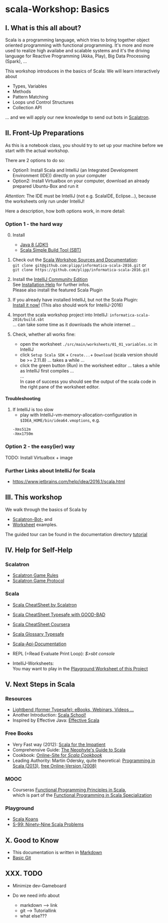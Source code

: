 scala-Workshop: Basics
======================

I. What is this all about?
--------------------------
Scala is a programming language, which tries to bring together object oriented programming with functional programming.
It's more and more used to realize high availabe and scalable systems and it's the driving language for Reactive Programming (Akka, Play), 
Big Data Processing (Spark), ...

This workshop introduces in the basics of Scala: We will learn interactively about 

* Types, Variables
* Methods
* Pattern Matching
* Loops und Control Structures
* Collection API

... and we will apply our new knowledge to send out bots in [Scalatron](https://scalatron.github.io/).

II. Front-Up Preparations
-------------------------

As this is a notebook class, you should try to set up your machine before we start with the actual workshop.

There are 2 options to do so:

* Option1: Install Scala and IntelliJ (an Integrated Development Environment (IDE)) directly on your computer
* Option2: Install Virtualbox on your computer, download an already prepared Ubuntu-Box and run it

*Attention*:
The IDE must be IntelliJ (not e.g. ScalaIDE, Eclipse...), because the worksheets only run under IntelliJ!

Here a description, how both options work, in more detail:

### Option 1 - the hard way
0. Install
    - [Java 8 (JDK!)](http://www.oracle.com/technetwork/java/javase/downloads/jdk8-downloads-2133151.html)
    - [Scala Simple Build Tool (SBT)](http://www.scala-sbt.org/download.html)
 
1. Check out the [Scala Workshop Sources and Documentation](https://github.com/plipp/informatica-scala-2016):<br>
   `git clone git@github.com:plipp/informatica-scala-2016.git` or <br>
   `git clone https://github.com/plipp/informatica-scala-2016.git`

2. Install the [IntelliJ Community Edition](https://www.jetbrains.com/idea/download)<br>
   See [Installation Help](https://www.jetbrains.com/help/idea/2016.1/installing-and-launching.html?search=install#d1790162e138) for further infos.<br>
   Please also install the featured Scala Plugin

3. If you already have installed IntelliJ, but not the Scala Plugin: <br>
   [Install it now!](http://stackoverflow.com/questions/26767463/intellij-14-create-import-a-scala-sbt-project)
   (This also should work for IntelliJ-2016)
   
4. Import the scala workshop project into IntelliJ: `informatica-scala-2016/build.sbt`<br>
   ... can take some time as it downloads the whole internet ...

5. Check, whether all works fine:
    - open the worksheet `./src/main/worksheets/01_01_variables.sc` in IntelliJ
    - click `Setup Scala SDK` + `Create...`+ `Download` (scala version should be >= 2.11.8) ... takes a while ...
    - click the green button (Run) in the worksheet editor ... takes a while as IntelliJ first compiles ...
    <br>...<br>
    In case of success you should see the output of the scala code in the right pane of the worksheet editor.

#### Troubleshooting

1. If IntelliJ is too slow<br>
    - play with IntelliJ-vm-memory-allocation-configuration in `$IDEA_HOME/bin/idea64.vmoptions`, e.g. <br>
    ```
    -Xms512m
    -Xmx1750m
    ```

### Option 2 - the easy(ier) way

TODO: Install Virtualbox + image

### Further Links about IntelliJ for Scala

- https://www.jetbrains.com/help/idea/2016.1/scala.html

III. This workshop
------------------
We walk through the basics of Scala by

- [Scalatron-Bot-](./src/main/scala/Bot.scala) and 
- [Worksheet](./src/main/worksheets/01_01_variables.sc) examples.

The guided tour can be found in the documentation directory [tutorial](./docs/tutorial/01-GettingStarted.md)


IV. Help for Self-Help
------------------------------

### Scalatron

- [Scalatron Game Rules](https://github.com/plipp/scalatron/blob/master/Scalatron/doc/markdown/Scalatron%20Game%20Rules.md)
- [Scalatron Game Protocol](https://github.com/plipp/scalatron/blob/master/Scalatron/doc/markdown/Scalatron%20Protocol.md)

### Scala

- [Scala CheatSheet by Scalatron](TODO)

- [Scala CheatSheet Typesafe with GOOD-BAD](http://docs.scala-lang.org/cheatsheets/?_ga=1.39644259.1946458768.1438599324)
- [Scala CheatSheet Coursera](https://github.com/lampepfl/progfun-wiki/blob/gh-pages/CheatSheet.md)

- [Scala Glossary Typesafe](http://docs.scala-lang.org/glossary/?_ga=1.237881024.1946458768.1438599324)

- [Scala-Api-Documentation](http://www.scala-lang.org/api/current/#package)


- REPL (=Read Evaluate Print Loop): *$>sbt console*
- IntelliJ-Worksheets:<br>
  You may want to play in the [Playground Worksheet of this Project](./src/main/worksheets/playground.sc)


V. Next Steps in Scala
----------------------

### Resources
- [Lightbend (former Typesafe): eBooks, Webinars, Videos ...](https://www.lightbend.com/)
- Another Introduction: [Scala School!](http://twitter.github.io/scala_school/)
- Inspired by Effective Java: [Effective Scala](http://twitter.github.io/effectivescala)

### Free Books
- Very Fast way (2012): [Scala for the Impatient](http://www.horstmann.com/scala/index.html)
- Comprehensive Guide: [The Neophyte's Guide to Scala](http://danielwestheide.com/scala/neophytes.html)
- Cookbook: [Online-Site for *Scala Cookbook*](http://alvinalexander.com/scala)
- Leading Authority: Martin Odersky, quite theoretical: [Programming in Scala (2013)](http://www.artima.com/shop/programming_in_scala_2ed), [free Online-Version (2008)](http://www.artima.com/pins1ed/)

### MOOC
- Courseras [Functional Programming Principles in Scala](https://www.coursera.org/course/progfun), <br>
  which is part of the [Functional Programming in Scala Specialization](https://www.coursera.org/specializations/scala)


### Playground
- [Scala Koans](http://scala-exercises.47deg.com/)
- [S-99: Ninety-Nine Scala Problems](http://aperiodic.net/phil/scala/s-99/)

X. Good to Know
---------------

- This documentation is written in [Markdown](https://github.com/adam-p/markdown-here/wiki/Markdown-Cheatsheet)
- [Basic Git](https://github.com/adam-p/markdown-here/wiki/Markdown-Cheatsheet) 


XXX. TODO
------------------
- Minimize dev-Gameboard

- Do we need info about
    - markdown --> link
    - git --> Tutoriallink
    - what else???